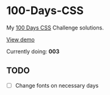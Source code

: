 # 100-Days-CSS

My [100 Days CSS](https://100dayscss.com/) Challenge solutions.

[View demo](https://jos-cabrera.github.io/100-Days-CSS/)

Currently doing: **003**

## TODO

- [ ] Change fonts on necessary days
